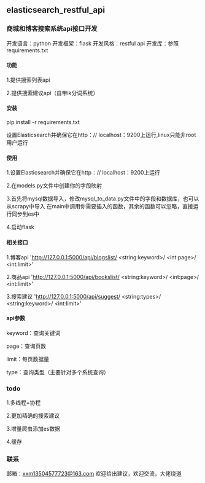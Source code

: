 ## elasticsearch_restful_api
### 商城和博客搜索系统api接口开发

开发语言：python
开发框架：flask
开发风格：restful api
开发库：参照requirements.txt

#### 功能

1.提供搜索列表api

2.提供搜索建议api（自带ik分词系统）


#### 安装

pip install -r requirements.txt

设置Elasticsearch并确保它在http：// localhost：9200上运行,linux只能非root用户运行


#### 使用
1.设置Elasticsearch并确保它在http：// localhost：9200上运行

2.在models.py文件中创建你的字段映射

3.首先将mysql数据导入，修改mysql_to_data.py文件中的字段和数据库，也可以从scrapy中导入
  在main中调用你需要插入的函数，其余的函数可以忽略，直接运行同步到es中
  
4.启动flask


#### 相关接口
1.博客api 'http://127.0.0.1:5000/api/blogslist/ \<string:keyword>/ \<int:page>/ \<int:limit>'

2.商品api 'http://127.0.0.1:5000/api/bookslist/ \<string:keyword>/ \<int:page>/ \<int:limit>'

3.搜索建议 'http://127.0.0.1:5000/api/suggest/ \<string:types>/ \<string:keyword>/ \<int:limit>'

#### api参数

keyword：查询关键词

page：查询页数

limit：每页数据量

type：查询类型（主要针对多个系统查询）


### todo
1.多线程+协程

2.更加精确的搜索建议

3.增量爬虫添加es数据

4.缓存


### 联系
邮箱：xxm13504577723@163.com
欢迎给出建议，欢迎交流，大佬绕道
